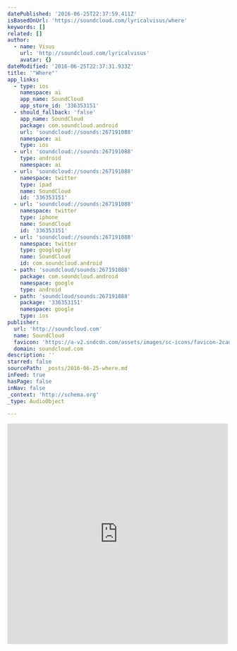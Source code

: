 ```yaml
---
datePublished: '2016-06-25T22:37:59.411Z'
isBasedOnUrl: 'https://soundcloud.com/lyricalvisus/where'
keywords: []
related: []
author:
  - name: Visus
    url: 'http://soundcloud.com/lyricalvisus'
    avatar: {}
dateModified: '2016-06-25T22:37:31.933Z'
title: '"Where"'
app_links:
  - type: ios
    namespace: ai
    app_name: SoundCloud
    app_store_id: '336353151'
  - should_fallback: 'false'
    app_name: SoundCloud
    package: com.soundcloud.android
    url: 'soundcloud://sounds:267191088'
    namespace: ai
    type: ios
  - url: 'soundcloud://sounds:267191088'
    type: android
    namespace: ai
  - url: 'soundcloud://sounds:267191088'
    namespace: twitter
    type: ipad
    name: SoundCloud
    id: '336353151'
  - url: 'soundcloud://sounds:267191088'
    namespace: twitter
    type: iphone
    name: SoundCloud
    id: '336353151'
  - url: 'soundcloud://sounds:267191088'
    namespace: twitter
    type: googleplay
    name: SoundCloud
    id: com.soundcloud.android
  - path: 'soundcloud/sounds:267191088'
    package: com.soundcloud.android
    namespace: google
    type: android
  - path: 'soundcloud/sounds:267191088'
    package: '336353151'
    namespace: google
    type: ios
publisher:
  url: 'http://soundcloud.com'
  name: SoundCloud
  favicon: 'https://a-v2.sndcdn.com/assets/images/sc-icons/favicon-2cadd14b.ico'
  domain: soundcloud.com
description: ''
starred: false
sourcePath: _posts/2016-06-25-where.md
inFeed: true
hasPage: false
inNav: false
_context: 'http://schema.org'
_type: AudioObject

---
```

<iframe src="https://cdn.embedly.com/widgets/media.html?src=https%3A%2F%2Fw.soundcloud.com%2Fplayer%2F%3Fvisual%3Dtrue%26url%3Dhttp%253A%252F%252Fapi.soundcloud.com%252Ftracks%252F267191088%26show_artwork%3Dtrue&amp;url=https%3A%2F%2Fsoundcloud.com%2Flyricalvisus%2Fwhere&amp;image=http%3A%2F%2Fi1.sndcdn.com%2Fartworks-000166821522-jd16ne-t500x500.jpg&amp;key=b7d04c9b404c499eba89ee7072e1c4f7&amp;type=text%2Fhtml&amp;schema=soundcloud" width="500" height="500" scrolling="no" frameborder="0" allowfullscreen="" style=""></iframe>